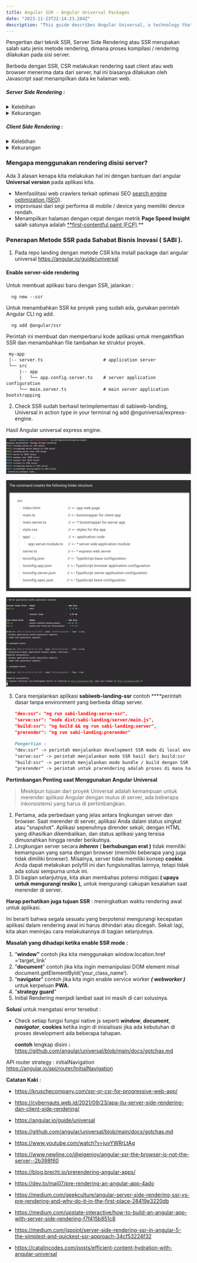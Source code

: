 ```yaml
---
title: Angular SSR - Angular Universal Packages
date: "2023-11-23T22:14:23.284Z"
description: "This guide describes Angular Universal, a technology that renders Angular applications on the server."
---
```


Pengertian dari teknik SSR, Server Side Rendering atau SSR merupakan salah satu jenis metode rendering, dimana proses kompilasi / rendering dilakukan pada sisi server.

Berbeda dengan SSR, CSR melakukan rendering saat client atau web browser menerima data dari server, hal ini biasanya dilakukan oleh Javascript saat menampilkan data ke halaman web.

##### Server Side Rendering :
<details>

<summary>Kelebihan </summary>

  Memiliki kelebihan pada optimasi index mesin pencari, mesin pencari lebih mudah menemukan keyword pada konten yang telah dirender.

</details>

<details>

<summary>Kekurangan</summary>

  Mengandalkan perfomance/resource server dalam melakukan rendering, sehingga membutuhkan resource  yang terus meningkat seiring peningkatan jumlah visitor.

</details>

##### Client Side Rendering :

<details>

<summary>Kelebihan </summary>

  Menggunakan mode **CSR** akan mengurangi beban server, hal ini dikarenakan proses rendering dilakukan oleh web browser.

</details>

<details>

<summary>Kekurangan</summary>

  Fungsional / perfomance website sangat bergantung pada kemampuan web browser.

</details>

### Mengapa menggunakan rendering disisi server?

Ada 3 alasan kenapa kita melakukan hal ini dengan bantuan dari angular **Universal version** pada aplikasi kita.

- Memfasilitasi web crawlers terkait optimasi SEO [search engine optimization (SEO)](https://static.googleusercontent.com/media/www.google.com/en//webmasters/docs/search-engine-optimization-starter-guide.pdf).
- improvisasi dari segi performa di mobile / device yang memiliki device rendah.
- Menampilkan halaman dengan cepat dengan metrik **Page Speed Insight** salah satunya adalah [**first-contentful paint (FCP)](https://developers.google.com/web/tools/lighthouse/audits/first-contentful-paint).**


### Penerapan Metode SSR pada Sahabat Bisnis Inovasi ( SABI ).

1. Pada repo landing dengan metode CSR kita install package dari angular universal https://angular.io/guide/universal

  #### Enable server-side rendering

  Untuk membuat aplikasi baru dengan SSR, jalankan :
  ```code
    ng new --ssr
  ```

  Untuk menambahkan SSR ke proyek yang sudah ada, gunakan perintah Angular CLI ng add.

  ```code
    ng add @angular/ssr
  ```

  Perintah ini membuat dan memperbarui kode aplikasi untuk mengaktifkan SSR dan menambahkan file tambahan ke struktur proyek.

   ```code
    my-app
    |-- server.ts                       # application server
    └── src
        |-- app
        |   └── app.config.server.ts    # server application configuration
        └── main.server.ts              # main server application bootstrapping
  ```

2. Check SSR sudah berhasil terimplementasi di sabiweb-landing, Universal in action type in your terminal ng add @nguniversal/express-engine.

Hasil Angular universal express engine.

![GIT SC](./git-sc.png)

![Project Structure After Generate Angular Universal Packages ](./project-structure.png)

![Buil Screnshoot ](./build-sc.png)

3. Cara menjalankan aplikasi **sabiweb-landing-ssr** contoh ****perintah dasar tanpa environment yang berbeda ditiap server.
    
    ```json
    "dev:ssr": "ng run sabi-landing:serve-ssr",
    "serve:ssr": "node dist/sabi-landing/server/main.js",
    "build:ssr": "ng build && ng run sabi-landing:server",
    "prerender": "ng run sabi-landing:prerender"
    ```
    
    ```markdown
    Pengertian : 
    "dev:ssr" -> perintah menjalankan development SSR mode di local env.
    "serve:ssr" -> perintah menjalankan mode SSR hasil dari build:ssr
    "build:ssr" -> perintah menjalankan mode bundle / build dengan SSR build:ssr:{env}
    "prerender" -> perintah untuk prarendering adalah proses di mana halaman dinamis diproses pada waktu pembuatan menghasilkan HTML statis.
    ```

**Pertimbangan Penting saat Menggunakan Angular Universal**

> Meskipun tujuan dari proyek Universal adalah kemampuan untuk merender aplikasi Angular dengan mulus di server, ada beberapa inkonsistensi yang harus di pertimbangkan.
> 

1. Pertama, ada perbedaan yang jelas antara lingkungan server dan browser. Saat merender di server, aplikasi Anda dalam status singkat atau "snapshot". Aplikasi sepenuhnya dirender sekali, dengan HTML yang dihasilkan dikembalikan, dan status aplikasi yang tersisa dimusnahkan hingga render berikutnya. 
2. Lingkungan server secara ***inheren*** ( **berhubungan erat )** tidak memiliki kemampuan yang sama dengan browser (memiliki beberapa yang juga tidak dimiliki browser). Misalnya, server tidak memiliki konsep **cookie**. Anda dapat melakukan polyfill ini dan fungsionalitas lainnya, tetapi tidak ada solusi sempurna untuk ini. 
3. Di bagian selanjutnya, kita akan membahas potensi mitigasi **( upaya untuk mengurangi resiko ),** untuk mengurangi cakupan kesalahan saat merender di server.

**Harap perhatikan juga tujuan SSR** : meningkatkan waktu rendering awal untuk aplikasi. 

Ini berarti bahwa segala sesuatu yang berpotensi mengurangi kecepatan aplikasi dalam rendering awal ini harus dihindari atau dicegah. Sekali lagi, kita akan meninjau cara melakukannya di bagian selanjutnya.

**Masalah yang dihadapi ketika enable SSR mode :** 

1. “****window”**** contoh jika kita menggunakan window.location.href =’target_link’
2. “******document******” contoh jika kita ingin memanipulasi DOM element misal document.getElementById(’your_class_name’).
3. “**navigator**” contoh jika kita ingin enable service worker ***( webworker )*** untuk kerpeluan **PWA.**
4. “****************************strategy guard****************************” 
5. Initial Rendering menjadi lambat saat ini masih di cari solusinya.

**Solusi** untuk mengatasi error tersebut :

- Check setiap fungsi fungsi native js seperti ***window***, ***document***, ***navigator***, **cookies** ketika ingin di inisialisasi jika ada kebutuhan di proses development ada beberapa tahapan. 
    
    **contoh** lengkap disini **:** https://github.com/angular/universal/blob/main/docs/gotchas.md


API router strategy : initialNavigation https://angular.io/api/router/InitialNavigation


**Catatan Kaki** : 

- https://kruschecompany.com/ssr-or-csr-for-progressive-web-app/

- https://cybernauts.web.id/2021/09/23/apa-itu-server-side-rendering-dan-client-side-rendering/

- https://angular.io/guide/universal

- https://github.com/angular/universal/blob/main/docs/gotchas.md

- https://www.youtube.com/watch?v=juvYWRrLtAg

- https://www.newline.co/@eigenjoy/angular-ssr-the-browser-is-not-the-server--2b398f60

- https://blog.brecht.io/prerendering-angular-apps/

- https://dev.to/maj07/pre-rendering-an-angular-app-4ado

- https://medium.com/geekculture/angular-server-side-rendering-ssr-vs-pre-rendering-and-why-do-it-in-the-first-place-28419e3220db

- https://medium.com/upstate-interactive/how-to-build-an-angular-app-with-server-side-rendering-f7f415b851c8

- https://medium.com/jspoint/server-side-rendering-ssr-in-angular-5-the-simplest-and-quickest-ssr-approach-34cf53224f32

- https://catalincodes.com/posts/efficient-content-hydration-with-angular-universal
